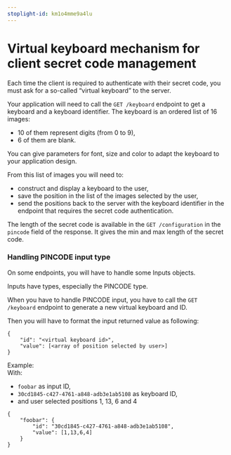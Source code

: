 ```yaml
---
stoplight-id: km1o4mme9a4lu
---
```


# Virtual keyboard mechanism for client secret code management

Each time the client is required to authenticate with their secret code, you must ask for a so-called “virtual keyboard” to the server. 

Your application will need to call the `GET /keyboard` endpoint to get a keyboard and a keyboard identifier. The keyboard is an ordered list of 16 images:
* 10 of them represent digits (from 0 to 9),
* 6 of them are blank. 

You can give parameters for font, size and color to adapt the keyboard to your application design. 

From this list of images you will need to:
* construct and display a keyboard to the user, 
* save the position in the list of the images selected by the user,
* send the positions back to the server with the keyboard identifier in the endpoint that requires the secret code authentication.

The length of the secret code is available in the `GET /configuration` in the `pincode` field of the response. It gives the min and max length of the secret code. 

### Handling PINCODE input type

On some endpoints, you will have to handle some Inputs objects.

Inputs have types, especially the PINCODE type.

When you have to handle PINCODE input, you have to call the `GET /keyboard` endpoint to generate a new virtual keyboard and ID.

Then you will have to format the input returned value as following:

```
{
    "id": "<virtual keyboard id>",
    "value": [<array of position selected by user>]
}
```

Example:  
With: 
* `foobar` as input ID,
* `30cd1845-c427-4761-a848-adb3e1ab5108` as keyboard ID,
* and user selected positions 1, 13, 6 and 4

```
{
    "foobar": {
        "id": "30cd1845-c427-4761-a848-adb3e1ab5108",
        "value": [1,13,6,4]
    }
}
```
